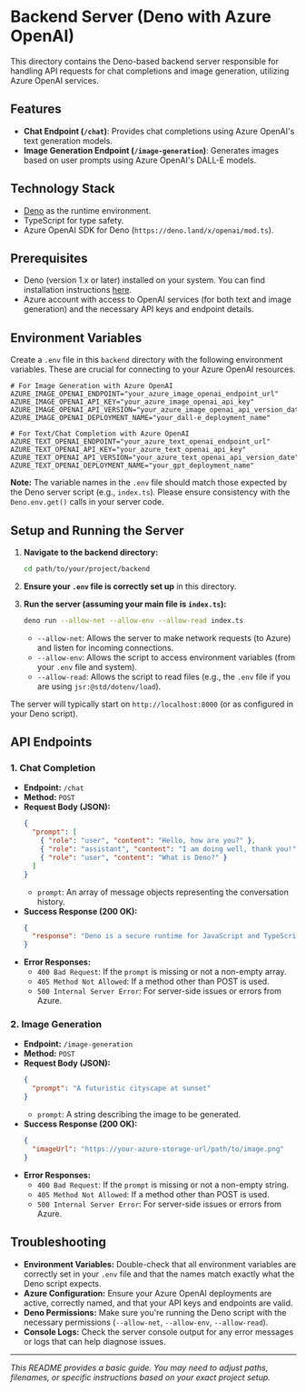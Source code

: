 # Backend Server (Deno with Azure OpenAI)

This directory contains the Deno-based backend server responsible for handling API requests for chat completions and image generation, utilizing Azure OpenAI services.

## Features

-   **Chat Endpoint (`/chat`)**: Provides chat completions using Azure OpenAI's text generation models.
-   **Image Generation Endpoint (`/image-generation`)**: Generates images based on user prompts using Azure OpenAI's DALL-E models.

## Technology Stack

-   [Deno](https://deno.land/) as the runtime environment.
-   TypeScript for type safety.
-   Azure OpenAI SDK for Deno (`https://deno.land/x/openai/mod.ts`).

## Prerequisites

-   Deno (version 1.x or later) installed on your system. You can find installation instructions [here](https://deno.land/manual/getting_started/installation).
-   Azure account with access to OpenAI services (for both text and image generation) and the necessary API keys and endpoint details.

## Environment Variables

Create a `.env` file in this `backend` directory with the following environment variables. These are crucial for connecting to your Azure OpenAI resources.

```env
# For Image Generation with Azure OpenAI
AZURE_IMAGE_OPENAI_ENDPOINT="your_azure_image_openai_endpoint_url"
AZURE_IMAGE_OPENAI_API_KEY="your_azure_image_openai_api_key"
AZURE_IMAGE_OPENAI_API_VERSION="your_azure_image_openai_api_version_date"
AZURE_IMAGE_OPENAI_DEPLOYMENT_NAME="your_dall-e_deployment_name"

# For Text/Chat Completion with Azure OpenAI
AZURE_TEXT_OPENAI_ENDPOINT="your_azure_text_openai_endpoint_url"
AZURE_TEXT_OPENAI_API_KEY="your_azure_text_openai_api_key"
AZURE_TEXT_OPENAI_API_VERSION="your_azure_text_openai_api_version_date"
AZURE_TEXT_OPENAI_DEPLOYMENT_NAME="your_gpt_deployment_name"
```

**Note:** The variable names in the `.env` file should match those expected by the Deno server script (e.g., `index.ts`). Please ensure consistency with the `Deno.env.get()` calls in your server code.

## Setup and Running the Server

1.  **Navigate to the backend directory:**
    ```bash
    cd path/to/your/project/backend
    ```

2.  **Ensure your `.env` file is correctly set up** in this directory.

3.  **Run the server (assuming your main file is `index.ts`):**
    ```bash
    deno run --allow-net --allow-env --allow-read index.ts
    ```
    -   `--allow-net`: Allows the server to make network requests (to Azure) and listen for incoming connections.
    -   `--allow-env`: Allows the script to access environment variables (from your `.env` file and system).
    -   `--allow-read`: Allows the script to read files (e.g., the `.env` file if you are using `jsr:@std/dotenv/load`).

The server will typically start on `http://localhost:8000` (or as configured in your Deno script).

## API Endpoints

### 1. Chat Completion

-   **Endpoint:** `/chat`
-   **Method:** `POST`
-   **Request Body (JSON):**
    ```json
    {
      "prompt": [
        { "role": "user", "content": "Hello, how are you?" },
        { "role": "assistant", "content": "I am doing well, thank you!" },
        { "role": "user", "content": "What is Deno?" }
      ]
    }
    ```
    *   `prompt`: An array of message objects representing the conversation history.
-   **Success Response (200 OK):**
    ```json
    {
      "response": "Deno is a secure runtime for JavaScript and TypeScript."
    }
    ```
-   **Error Responses:**
    -   `400 Bad Request`: If the `prompt` is missing or not a non-empty array.
    -   `405 Method Not Allowed`: If a method other than POST is used.
    -   `500 Internal Server Error`: For server-side issues or errors from Azure.

### 2. Image Generation

-   **Endpoint:** `/image-generation`
-   **Method:** `POST`
-   **Request Body (JSON):**
    ```json
    {
      "prompt": "A futuristic cityscape at sunset"
    }
    ```
    *   `prompt`: A string describing the image to be generated.
-   **Success Response (200 OK):**
    ```json
    {
      "imageUrl": "https://your-azure-storage-url/path/to/image.png"
    }
    ```
-   **Error Responses:**
    -   `400 Bad Request`: If the `prompt` is missing or not a non-empty string.
    -   `405 Method Not Allowed`: If a method other than POST is used.
    -   `500 Internal Server Error`: For server-side issues or errors from Azure.

## Troubleshooting

-   **Environment Variables:** Double-check that all environment variables are correctly set in your `.env` file and that the names match exactly what the Deno script expects.
-   **Azure Configuration:** Ensure your Azure OpenAI deployments are active, correctly named, and that your API keys and endpoints are valid.
-   **Deno Permissions:** Make sure you're running the Deno script with the necessary permissions (`--allow-net`, `--allow-env`, `--allow-read`).
-   **Console Logs:** Check the server console output for any error messages or logs that can help diagnose issues.

---

_This README provides a basic guide. You may need to adjust paths, filenames, or specific instructions based on your exact project setup._
